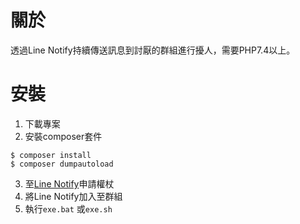 # 關於 
透過Line Notify持續傳送訊息到討厭的群組進行擾人，需要PHP7.4以上。

# 安裝

1. 下載專案
2. 安裝composer套件
```
$ composer install
$ composer dumpautoload
```
3. 至[Line Notify](https://notify-bot.line.me/zh_TW/)申請權杖
4. 將Line Notify加入至群組
5. 執行`exe.bat` 或`exe.sh`